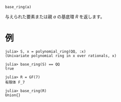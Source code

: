 ```
base_ring(a)
```

与えられた要素または親 $a$ の基底環 $R$ を返します。

# 例

```jldoctest
julia> S, x = polynomial_ring(QQ, :x)
(Univariate polynomial ring in x over rationals, x)

julia> base_ring(S) == QQ
true

julia> R = GF(7)
有限体 F_7

julia> base_ring(R)
Union{}
```
